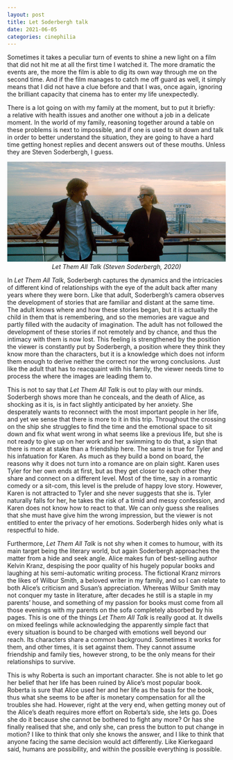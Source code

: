```yaml
---
layout: post
title: Let Soderbergh talk
date: 2021-06-05
categories: cinephilia
---
```


Sometimes it takes a peculiar turn of events to shine a new light on a film that
did not hit me at all the first time I watched it. The more dramatic the events
are, the more the film is able to dig its own way through me on the second time.
And if the film manages to catch me off guard as well, it simply means that
I did not have a clue before and that I was, once again, ignoring the brilliant
capacity that cinema has to enter my life unexpectedly.

<!--more-->

There is a lot going on with my family at the moment, but to put it briefly:
a relative with health issues and another one without a job in a delicate
moment. In the world of my family, reasoning together around a table on these
problems is next to impossible, and if one is used to sit down and talk in order
to better understand the situation, they are going to have a hard time getting
honest replies and decent answers out of these mouths. Unless they are Steven
Soderbergh, I guess.

<p align="center">
    <img src="/assets/images/2021-06-05-let_them_all_talk.jpeg">
    <br>
    <em>Let Them All Talk (Steven Soderbergh, 2020)</em>
</p>

In *Let Them All Talk*, Soderbergh captures the dynamics and the intricacies of
different kind of relationships with the eye of the adult back after many years
where they were born. Like that adult, Soderbergh’s camera observes the
development of stories that are familiar and distant at the same time. The adult
knows where and how these stories began, but it is actually the child in them
that is remembering, and so the memories are vague and partly filled with the
audacity of imagination. The adult has not followed the development of these
stories if not remotely and by chance, and thus the intimacy with them is now
lost. This feeling is strengthened by the position the viewer is constantly put
by Soderbergh, a position where they think they know more than the characters,
but it is a knowledge which does not inform them enough to derive neither the
correct nor the wrong conclusions. Just like the adult that has to reacquaint
with his family, the viewer needs time to process the where the images are
leading them to.

This is not to say that *Let Them All Talk* is out to play with our minds.
Soderbergh shows more than he conceals, and the death of Alice, as shocking as
it is, is in fact slightly anticipated by her anxiety. She desperately wants to
reconnect with the most important people in her life, and yet we sense that
there is more to it in this trip. Throughout the crossing on the ship she
struggles to find the time and the emotional space to sit down and fix what went
wrong in what seems like a previous life, but she is not ready to give up on her
work and her swimming to do that, a sign that there is more at stake than a
friendship here. The same is true for Tyler and his infatuation for Karen. As
much as they build a bond on board, the reasons why it does not turn into a
romance are on plain sight. Karen uses Tyler for her own ends at first, but as
they get closer to each other they share and connect on a different level. Most
of the time, say in a romantic comedy or a sit-com, this level is the prelude of
happy love story. However, Karen is not attracted to Tyler and she never
suggests that she is. Tyler naturally falls for her, he takes the risk of a
timid and messy confession, and Karen does not know how to react to that. We can
only guess she realises that she must have give him the wrong impression, but
the viewer is not entitled to enter the privacy of her emotions. Soderbergh
hides only what is respectful to hide.

Furthermore, *Let Them All Talk* is not shy when it comes to humour, with its main
target being the literary world, but again Soderbergh approaches the matter from
a hide and seek angle. Alice makes fun of best-selling author Kelvin Kranz,
despising the poor quality of his hugely popular books and laughing at his
semi-automatic writing process. The fictional Kranz mirrors the likes of Wilbur
Smith, a beloved writer in my family, and so I can relate to both
Alice’s criticism and Susan’s appreciation. Whereas Wilbur Smith may not conquer
my taste in literature, after decades he still is a staple in my parents’ house,
and something of my passion for books must come from all those evenings with my
parents on the sofa completely absorbed by his pages. This is one of the things
*Let Them All Talk* is really good at. It dwells on mixed feelings while
acknowledging the apparently simple fact that every situation is bound to be
charged with emotions well beyond our reach. Its characters share a common
background. Sometimes it works for them, and other times, it is set against
them. They cannot assume friendship and family ties, however strong, to be the
only means for their relationships to survive.

This is why Roberta is such an important character. She is not able to let go
her belief that her life has been ruined by Alice’s most popular book. Roberta
is sure that Alice used her and her life as the basis for the book, thus what
she seems to be after is monetary compensation for all the troubles she had.
However, right at the very end, when getting money out of the Alice’s death
requires more effort on Roberta’s side, she lets go. Does she do it because she
cannot be bothered to fight any more? Or has she finally realised that she, and
only she, can press the button to put change in motion? I like to think that
only she knows the answer, and I like to think that anyone facing the same
decision would act differently. Like Kierkegaard said, humans are possibility,
and within the possible everything is possible.


